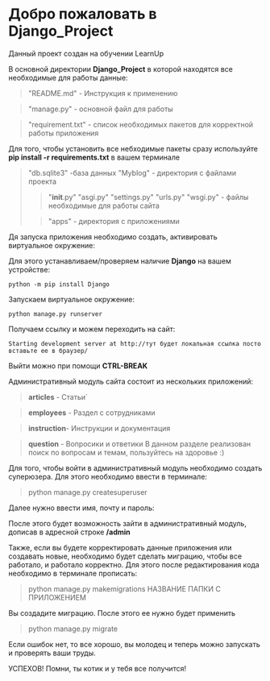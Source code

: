 Добро пожаловать в Django_Project
==========================================
Данный проект создан на обучении LearnUp

В основной директории **Django_Project** в которой находятся все необходимые для работы данные:
>"README.md" - Инструкция к применению

>"manage.py" - основной файл для работы

>"requirement.txt" - список необходимых пакетов для корректной работы приложения

Для того, чтобы установить все небходимые пакеты сразу используйте **pip install -r requirements.txt**
в вашем терминале

>"db.sqlite3" -база данных
>"Myblog" - директория с файлами проекта
>> "__init__.py"
>> "asgi.py"
>> "settings.py"
>> "urls.py"
>> "wsgi.py" - файлы необходимые для работы сайта
> 
>> "apps" - директория с приложениями

Дя запуска приложения необходимо создать, активировать виртуальное окружение:

Для этого устанавливаем/проверяем наличие **Django** на вашем устройстве:

    python -m pip install Django

Запускаем виртуальное окружение:

    python manage.py runserver

Получаем ссылку и можем переходить на сайт:

    Starting development server at http://тут будет локальная ссылка посто вставьте ее в браузер/

Выйти можно при помощи **CTRL-BREAK** 

Административный модуль сайта состоит из нескольких приложений:
>**articles** - Статьи`
> 
> 
> 
> 
> 

>**employees** - Раздел с сотрудниками

>**instruction**- Инструкции и документация

>**question** - Вопросики и ответики
В данном разделе реализован поиск по вопросам и темам, пользуйтесь на здоровье :)

Для того, чтобы войти в административный модуль необходимо создать суперюзера. Для этого необходимо ввести в терминале:
>python manage.py createsuperuser

Далее нужно ввести имя, почту и пароль:

После этого будет возможность зайти в административный модуль, дописав в адресной строке **/admin**

Также, если вы будете корректировать данные приложения или создавать новые, необходимо будет сделать миграцию, чтобы все работало, и работало корректно.
Для этого после редактирования кода необходимо в терминале прописать:
> python manage.py makemigrations НАЗВАНИЕ ПАПКИ С ПРИЛОЖЕНИЕМ

Вы создадите миграцию. После этого ее нужно будет применить
> python manage.py migrate

Если ошибок нет, то все хорошо, вы молодец и теперь можно запускать и проверять ваши труды.

УСПЕХОВ!
Помни, ты котик и у тебя все получится!












